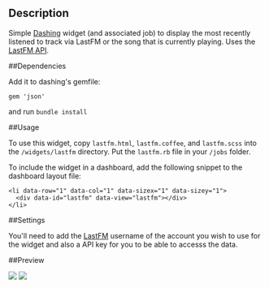 ## Description

Simple [Dashing](http://shopify.github.com/dashing) widget (and associated job) to display the most recently listened to track via LastFM or the song that is currently playing. Uses the [LastFM API](http://www.last.fm/api).

##Dependencies

Add it to dashing's gemfile:

    gem 'json'

and run `bundle install`

##Usage

To use this widget, copy `lastfm.html`, `lastfm.coffee`, and `lastfm.scss` into the `/widgets/lastfm` directory. Put the `lastfm.rb` file in your `/jobs` folder.

To include the widget in a dashboard, add the following snippet to the dashboard layout file:

    <li data-row="1" data-col="1" data-sizex="1" data-sizey="1">
      <div data-id="lastfm" data-view="lastfm"></div>
    </li>

##Settings

You'll need to add the [LastFM](http://lastfm.com) username of the account you wish to use for the widget and also a API key for you to be able to accesss the data.

##Preview

![](http://f.cl.ly/items/0L0y472Y3P1K0t0z1E0s/NowPlaying.jpg)
![](http://f.cl.ly/items/0g2p2p0I3U3r2m2V0Y0Z/LastPlayed.jpg)